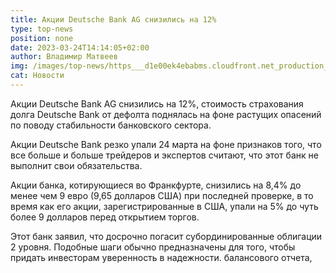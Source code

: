 ```yaml
---
title: Акции Deutsche Bank AG снизились на 12%
type: top-news
position: none
date: 2023-03-24T14:14:05+02:00
author: Владимир Матвеев
img: /images/top-news/https___d1e00ek4ebabms.cloudfront.net_production_459a1ed1-18c3-465c-879f-540813c5d1c3.avif
cat: Новости
---
```

Акции Deutsche Bank AG снизились на 12%, стоимость страхования долга Deutsche Bank от дефолта поднялась на фоне растущих опасений по поводу стабильности банковского сектора.

Акции Deutsche Bank резко упали 24 марта на фоне признаков того, что все больше и больше трейдеров и экспертов считают, что этот банк не выполнит свои обязательства.

Акции банка, котирующиеся во Франкфурте, снизились на 8,4% до менее чем 9 евро (9,65 долларов США) при последней проверке, в то время как его акции, зарегистрированные в США, упали на 5% до чуть более 9 долларов перед открытием торгов.

 Этот банк заявил, что досрочно погасит субординированные облигации 2 уровня. Подобные шаги обычно предназначены для того, чтобы придать инвесторам уверенность в надежности. балансового отчета,